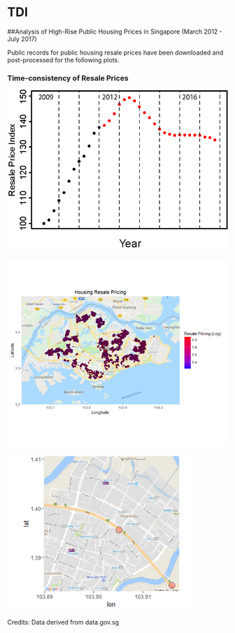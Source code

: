 # TDI

##Analysis of High-Rise Public Housing Prices in Singapore (March 2012 - July 2017)

Public records for public housing resale prices have been downloaded and post-processed for the following plots.

### Time-consistency of Resale Prices

![Resale Price Index](https://raw.githubusercontent.com/ooichinchun/TDI/master/Resale_plot.png "Resale Price Index")



![Resale Housing Locations](https://raw.githubusercontent.com/ooichinchun/TDI/master/Price_Distribution.png "Housing Locations")

![Traffic Camera Locations](traffic_camera_loc.png)


Credits: Data derived from data.gov.sg
